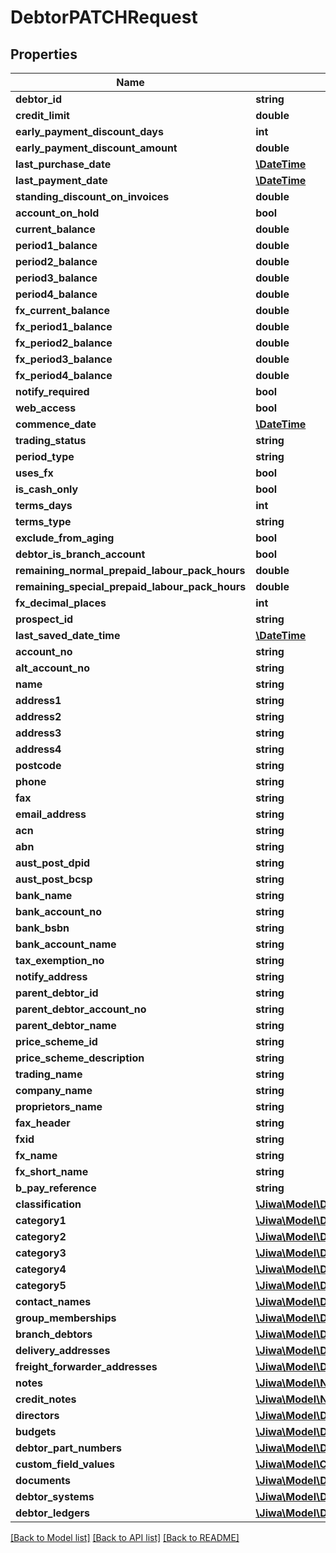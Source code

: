 # DebtorPATCHRequest

## Properties
Name | Type | Description | Notes
------------ | ------------- | ------------- | -------------
**debtor_id** | **string** |  | [optional] 
**credit_limit** | **double** |  | [optional] 
**early_payment_discount_days** | **int** |  | [optional] 
**early_payment_discount_amount** | **double** |  | [optional] 
**last_purchase_date** | [**\DateTime**](\DateTime.md) |  | [optional] 
**last_payment_date** | [**\DateTime**](\DateTime.md) |  | [optional] 
**standing_discount_on_invoices** | **double** |  | [optional] 
**account_on_hold** | **bool** |  | [optional] 
**current_balance** | **double** |  | [optional] 
**period1_balance** | **double** |  | [optional] 
**period2_balance** | **double** |  | [optional] 
**period3_balance** | **double** |  | [optional] 
**period4_balance** | **double** |  | [optional] 
**fx_current_balance** | **double** |  | [optional] 
**fx_period1_balance** | **double** |  | [optional] 
**fx_period2_balance** | **double** |  | [optional] 
**fx_period3_balance** | **double** |  | [optional] 
**fx_period4_balance** | **double** |  | [optional] 
**notify_required** | **bool** |  | [optional] 
**web_access** | **bool** |  | [optional] 
**commence_date** | [**\DateTime**](\DateTime.md) |  | [optional] 
**trading_status** | **string** |  | [optional] 
**period_type** | **string** |  | [optional] 
**uses_fx** | **bool** |  | [optional] 
**is_cash_only** | **bool** |  | [optional] 
**terms_days** | **int** |  | [optional] 
**terms_type** | **string** |  | [optional] 
**exclude_from_aging** | **bool** |  | [optional] 
**debtor_is_branch_account** | **bool** |  | [optional] 
**remaining_normal_prepaid_labour_pack_hours** | **double** |  | [optional] 
**remaining_special_prepaid_labour_pack_hours** | **double** |  | [optional] 
**fx_decimal_places** | **int** |  | [optional] 
**prospect_id** | **string** |  | [optional] 
**last_saved_date_time** | [**\DateTime**](\DateTime.md) |  | [optional] 
**account_no** | **string** |  | [optional] 
**alt_account_no** | **string** |  | [optional] 
**name** | **string** |  | [optional] 
**address1** | **string** |  | [optional] 
**address2** | **string** |  | [optional] 
**address3** | **string** |  | [optional] 
**address4** | **string** |  | [optional] 
**postcode** | **string** |  | [optional] 
**phone** | **string** |  | [optional] 
**fax** | **string** |  | [optional] 
**email_address** | **string** |  | [optional] 
**acn** | **string** |  | [optional] 
**abn** | **string** |  | [optional] 
**aust_post_dpid** | **string** |  | [optional] 
**aust_post_bcsp** | **string** |  | [optional] 
**bank_name** | **string** |  | [optional] 
**bank_account_no** | **string** |  | [optional] 
**bank_bsbn** | **string** |  | [optional] 
**bank_account_name** | **string** |  | [optional] 
**tax_exemption_no** | **string** |  | [optional] 
**notify_address** | **string** |  | [optional] 
**parent_debtor_id** | **string** |  | [optional] 
**parent_debtor_account_no** | **string** |  | [optional] 
**parent_debtor_name** | **string** |  | [optional] 
**price_scheme_id** | **string** |  | [optional] 
**price_scheme_description** | **string** |  | [optional] 
**trading_name** | **string** |  | [optional] 
**company_name** | **string** |  | [optional] 
**proprietors_name** | **string** |  | [optional] 
**fax_header** | **string** |  | [optional] 
**fxid** | **string** |  | [optional] 
**fx_name** | **string** |  | [optional] 
**fx_short_name** | **string** |  | [optional] 
**b_pay_reference** | **string** |  | [optional] 
**classification** | [**\Jiwa\Model\DebtorClassification**](DebtorClassification.md) |  | [optional] 
**category1** | [**\Jiwa\Model\DebtorCategory**](DebtorCategory.md) |  | [optional] 
**category2** | [**\Jiwa\Model\DebtorCategory**](DebtorCategory.md) |  | [optional] 
**category3** | [**\Jiwa\Model\DebtorCategory**](DebtorCategory.md) |  | [optional] 
**category4** | [**\Jiwa\Model\DebtorCategory**](DebtorCategory.md) |  | [optional] 
**category5** | [**\Jiwa\Model\DebtorCategory**](DebtorCategory.md) |  | [optional] 
**contact_names** | [**\Jiwa\Model\DebtorContactName[]**](DebtorContactName.md) |  | [optional] 
**group_memberships** | [**\Jiwa\Model\DebtorGroupMembership[]**](DebtorGroupMembership.md) |  | [optional] 
**branch_debtors** | [**\Jiwa\Model\DebtorBranchDebtor[]**](DebtorBranchDebtor.md) |  | [optional] 
**delivery_addresses** | [**\Jiwa\Model\DebtorDeliveryAddress[]**](DebtorDeliveryAddress.md) |  | [optional] 
**freight_forwarder_addresses** | [**\Jiwa\Model\DebtorFreightForwarderAddress[]**](DebtorFreightForwarderAddress.md) |  | [optional] 
**notes** | [**\Jiwa\Model\Note[]**](Note.md) |  | [optional] 
**credit_notes** | [**\Jiwa\Model\Note[]**](Note.md) |  | [optional] 
**directors** | [**\Jiwa\Model\DebtorDirector[]**](DebtorDirector.md) |  | [optional] 
**budgets** | [**\Jiwa\Model\DebtorBudget[]**](DebtorBudget.md) |  | [optional] 
**debtor_part_numbers** | [**\Jiwa\Model\DebtorPartNumber[]**](DebtorPartNumber.md) |  | [optional] 
**custom_field_values** | [**\Jiwa\Model\CustomFieldValue[]**](CustomFieldValue.md) |  | [optional] 
**documents** | [**\Jiwa\Model\Document[]**](Document.md) |  | [optional] 
**debtor_systems** | [**\Jiwa\Model\DebtorSystem[]**](DebtorSystem.md) |  | [optional] 
**debtor_ledgers** | [**\Jiwa\Model\DebtorLedger[]**](DebtorLedger.md) |  | [optional] 

[[Back to Model list]](../README.md#documentation-for-models) [[Back to API list]](../README.md#documentation-for-api-endpoints) [[Back to README]](../README.md)


